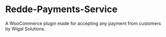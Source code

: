 # Redde-Payments-Service
A WooCommerce plugin made for accepting any payment from customers by Wigal Solutions.
